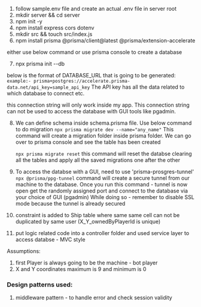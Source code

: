 1. follow sample.env file and create an actual .env file in server root
2. mkdir server && cd server
3. npm init -y
4. npm install express cors dotenv
5. mkdir src && touch src/index.js
   <!-- 5. npm install pg -->
      <!-- 6. npm install prisma --save-dev -->
      <!-- 7. npm install @prisma/client -->
6. npm install prisma @prisma/client@latest @prisma/extension-accelerate

either use below command or use prisma console to create a database

7. npx prisma init --db

below is the format of DATABASE_URL that is going to be generated:
`example:- prisma+postgres://accelerate.prisma-data.net/api_key=sample_api_key`
The API key has all the data related to which database to connect etc.

this connection string will only work inside my app. This connection string can not be used to access the database with GUI tools like pgadmin.

8. We can define schema inside schema.prisma file. Use below command to do migration
   `npx prisma migrate dev --name="any_name"`
   This command will create a migration folder inside prisma folder.
   We can go over to prisma console and see the table has been created

   `npx prisma migrate reset` this command will reset the databse clearing all the tables and apply all the saved migrations one after the other

9. To access the databse with a GUI, need to use 'prisma-prosgres-tunnel'
   `npx @prisma/ppg-tunnel` command will create a secure tunnel from our machine to the database. Once you run this command - tunnel is now open
   get the randomly assigned port and connect to the database via your choice of GUI (pgadmin)
   While doing so - remember to disable SSL mode because the tunnel is already secured

10. constraint is added to Ship table where same same cell can not be duplicated by same user
    (X_Y_ownedByPlayerId is unique)

11. put logic related code into a controller folder and used service layer to access databse - MVC style

Assumptions:

1. first Player is always going to be the machine - bot player
2. X and Y coordinates maximum is 9 and minimum is 0

<h3>Design patterns used: </h3>

1. middleware pattern - to handle error and check session validity
